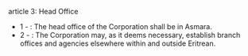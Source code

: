 article 3: Head Office

<ul>
			<li>1 - : The head office of the Corporation shall be in Asmara.<ul>
			</ul></li>			<li>2 - : The Corporation may, as it deems necessary, establish branch offices and agencies elsewhere within and outside Eritrean.<ul>
			</ul></li></ul>